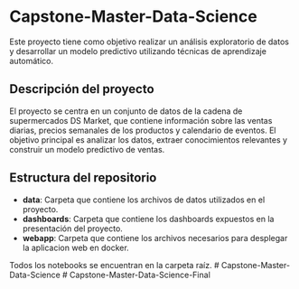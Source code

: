 # Capstone-Master-Data-Science

Este proyecto tiene como objetivo realizar un análisis exploratorio de datos y desarrollar un modelo predictivo utilizando técnicas de aprendizaje automático.

## Descripción del proyecto

El proyecto se centra en un conjunto de datos de la cadena de supermercados DS Market, que contiene información sobre las ventas diarias, precios semanales de los productos y calendario de eventos. El objetivo principal es analizar los datos, extraer conocimientos relevantes y construir un modelo predictivo de ventas.

## Estructura del repositorio

- **data**: Carpeta que contiene los archivos de datos utilizados en el proyecto.
- **dashboards**: Carpeta que contiene los dashboards expuestos en la presentación del proyecto.
- **webapp**: Carpeta que contiene los archivos necesarios para desplegar la aplicacion web en docker.

Todos los notebooks se encuentran en la carpeta raíz.
#   C a p s t o n e - M a s t e r - D a t a - S c i e n c e  
 #   C a p s t o n e - M a s t e r - D a t a - S c i e n c e - F i n a l  
 